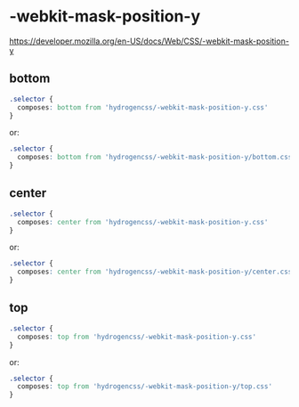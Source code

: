 # -webkit-mask-position-y

https://developer.mozilla.org/en-US/docs/Web/CSS/-webkit-mask-position-y

## bottom
```css
.selector {
  composes: bottom from 'hydrogencss/-webkit-mask-position-y.css'
}
```

or:
```css
.selector {
  composes: bottom from 'hydrogencss/-webkit-mask-position-y/bottom.css'
}
```

## center
```css
.selector {
  composes: center from 'hydrogencss/-webkit-mask-position-y.css'
}
```

or:
```css
.selector {
  composes: center from 'hydrogencss/-webkit-mask-position-y/center.css'
}
```

## top
```css
.selector {
  composes: top from 'hydrogencss/-webkit-mask-position-y.css'
}
```

or:
```css
.selector {
  composes: top from 'hydrogencss/-webkit-mask-position-y/top.css'
}
```

